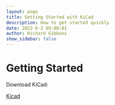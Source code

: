 ```yaml
---
layout: page
title: Getting Started with KiCad
description: How to get started quickly
date: 2022-6-2 09:00:01
author: Richard Gibbons
show_sidebar: false
---
```


# Getting Started 

Download KiCad:

<a class="button is-link" href="https://www.kicad.org/download/" >Kicad</a>